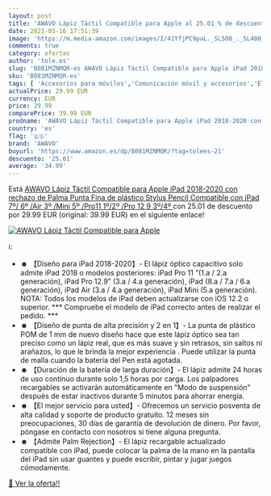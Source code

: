 ```yaml
---
layout: post
title: 'AWAVO Lápiz Táctil Compatible para Apple al 25.01 % de descuento'
date: 2021-05-16 17:51:39
image: 'https://m.media-amazon.com/images/I/41YfjPC9paL._SL500_._SL400_.jpg'
comments: true
category: ofertas
author: 'tole.es'
slug: 'B081MZNMQR-es AWAVO Lápiz Táctil Compatible para Apple iPad 2018-2020...'
sku: 'B081MZNMQR-es'
tags: [ 'Accesorios para móviles','Comunicación móvil y accesorios','Electrónica','Punteros para móviles','apple','awavo','ipad', ]
actualPrice: 29.99 EUR
currency: EUR
price: 29.99
comparePrice: 39.99 EUR
prodname: 'AWAVO Lápiz Táctil Compatible para Apple iPad 2018-2020 con rechazo de Palma  Punta Fina de plástico  Stylus Pencil Compatible con iPad  7º/ 6º /Air  3º /Mini  5º /Pro11  1º/2º /Pro 12 9  3º/4º '
country: 'es'
flag: '🇪🇸'
brand: 'AWAVO'
buyurl: 'https://www.amazon.es/dp/B081MZNMQR/?tag=tolees-21'
descuento: '25.01'
average: '34.99'
---
```


Está [AWAVO Lápiz Táctil Compatible para Apple iPad 2018-2020 con rechazo de Palma  Punta Fina de plástico  Stylus Pencil Compatible con iPad  7º/ 6º /Air  3º /Mini  5º /Pro11  1º/2º /Pro 12 9  3º/4º ](https://www.amazon.es/dp/B081MZNMQR/?tag=tolees-21) con 25.01 de descuento por 29.99 EUR (original: 39.99 EUR) en el siguiente enlace!

[![AWAVO Lápiz Táctil Compatible para Apple](https://m.media-amazon.com/images/I/41YfjPC9paL._SL500_._SL400_.jpg)](https://www.amazon.es/dp/B081MZNMQR/?tag=tolees-21)

ℹ️:

- ☻ 【Diseño para iPad 2018-2020】- El lápiz óptico capacitivo solo admite iPad 2018 o modelos posteriores: iPad Pro 11 ”(1.a / 2.a generación), iPad Pro 12.9” (3.a / 4.a generación), iPad (8.a / 7.a / 6.a generación), iPad Air (3.a / 4.a generación), iPad Mini (5.a generación). NOTA: Todos los modelos de iPad deben actualizarse con iOS 12.2 o superior. *** Compruebe el modelo de iPad correcto antes de realizar el pedido. ***
- ☻ 【Diseño de punta de alta precisión y 2 en 1】- La punta de plástico POM de 1 mm de nuevo diseño hace que este lápiz óptico sea tan preciso como un lápiz real, que es más suave y sin retrasos, sin saltos ni arañazos, lo que le brinda la mejor experiencia . Puede utilizar la punta de malla cuando la batería del Pen está agotada.
- ☻ 【Duración de la batería de larga duración】- El lápiz admite 24 horas de uso continuo durante solo 1,5 horas por carga. Los palpadores recargables se activarán automáticamente en "Modo de suspensión" después de estar inactivos durante 5 minutos para ahorrar energía.
- ☻ 【El mejor servicio para usted】- Ofrecemos un servicio posventa de alta calidad y soporte de producto gratuito. 12 meses sin preocupaciones, 30 días de garantía de devolución de dinero. Por favor, póngase en contacto con nosotros si tiene alguna pregunta.
- ☻ 【Admite Palm Rejection】- El lápiz recargable actualizado compatible con iPad, puede colocar la palma de la mano en la pantalla del iPad sin usar guantes y puede escribir, pintar y jugar juegos cómodamente.

[🛒 Ver la oferta!!](https://www.amazon.es/dp/B081MZNMQR/?tag=tolees-21)
